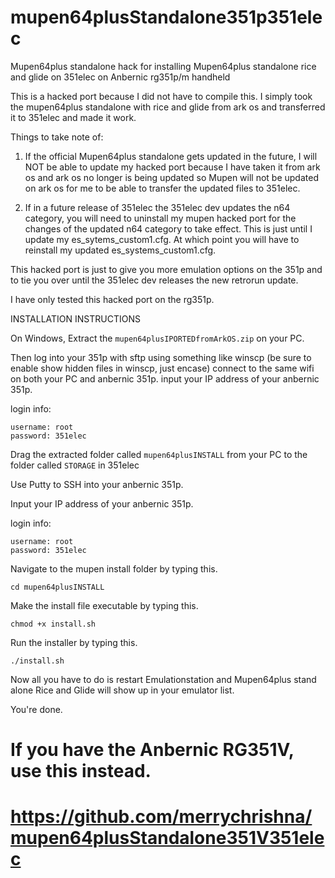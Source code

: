 # mupen64plusStandalone351p351elec
Mupen64plus standalone hack for installing Mupen64plus standalone rice and glide on 351elec on Anbernic rg351p/m handheld

This is a hacked port because I did not have to compile this. I simply took the mupen64plus standalone with rice and glide from ark os and transferred it to 351elec and made it work.

Things to take note of:
1. If the official Mupen64plus standalone gets updated in the future, I will NOT be able to update my hacked port because I have taken it from ark os and ark os no longer is being updated so Mupen will not be updated on ark os for me to be able to transfer the updated files to 351elec.

2. If in a future release of 351elec the 351elec dev updates the n64 category, you will need to uninstall my mupen hacked port for the changes of the updated n64 category to take effect. This is just until I update my es_sytems_custom1.cfg. At which point you will have to reinstall my updated es_systems_custom1.cfg.  

This hacked port is just to give you more emulation options on the 351p and to tie you over until the 351elec dev releases the new retrorun update.

I have only tested this hacked port on the rg351p.








INSTALLATION INSTRUCTIONS

On Windows,
Extract the ```mupen64plusIPORTEDfromArkOS.zip``` on your PC.

Then log into your 351p with sftp using something like winscp (be sure to enable show hidden files in winscp, just encase)
connect to the same wifi on both your PC and anbernic 351p.
input your IP address of your anbernic 351p.

login info:
```
username: root
password: 351elec
```

Drag the extracted folder called ```mupen64plusINSTALL``` from your PC to the folder called ```STORAGE``` in 351elec

Use Putty to SSH into your anbernic 351p.

Input your IP address of your anbernic 351p.

login info:
```
username: root
password: 351elec
```

Navigate to the mupen install folder by typing this.

```cd mupen64plusINSTALL```


Make the install file executable by typing this.

```chmod +x install.sh```


Run the installer by typing this.

```./install.sh```


Now all you have to do is restart Emulationstation and Mupen64plus stand alone Rice and Glide will show up in your emulator list. 

You're done.


# If you have the Anbernic RG351V, use this instead.

# https://github.com/merrychrishna/mupen64plusStandalone351V351elec
